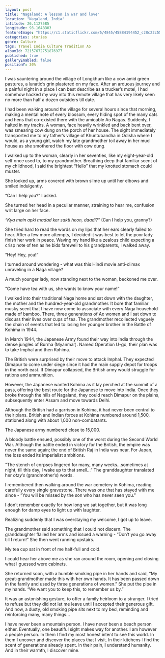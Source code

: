 ```yaml
---
layout: post
title: "Nagaland: A lesson in war and love"
location: "Nagaland, India"
latitude: 26.1127585
longitude: 93.1648303
featureImage: "https://c1.staticflickr.com/5/4845/45884194452_c28c22c55d_c.jpg"
categories: stories
genre: Culture
tags: Travel India Culture Tradition Ao
albumId: 72157672751876977
published: true
galleryEnabled: false
positionY: 30%
---
```


I was sauntering around the village of Longkhum like a cow amid green pastures, a lunatic’s grin plastered on my face. After an arduous journey and a painful night in a place I can best describe as a trucker’s motel, I had somehow hacked my way into this remote village that has very likely seen no more than half a dozen outsiders till date. 

I had been walking around the village for several hours since that morning, making a mental note of every blossom, every hiding spot of the many cats and hens that co-existed there with the amicable Ao Nagas. Suddenly, I halted in my tracks. A woman, face heavily wrinkled and back bent over, was smearing cow dung on the porch of her house. The sight immediately transported me to my father’s village of Khuntubandha in Odisha where I would, as a young girl, watch my late grandmother toil away in her mud house as she smothered the floor with cow dung. 

I walked up to the woman, clearly in her seventies, like my eight-year-old self once used to, to my grandmother. Breathing deep that familiar scent of my childhood, I said the brightest “Hello” that my knotted stomach could muster.

She looked up, arms covered with brown slime up until her elbows and smiled indulgently.

“Can I help you?” I asked.

She turned her head in a peculiar manner, straining to hear me, confusion writ large on her face.

_“Kya main apki madad kar sakti hoon, daadi?”_ (Can I help you, granny?) 

She tried hard to read the words on my lips that her ears clearly failed to hear. After a few more attempts, I decided it was best to let the poor lady finish her work in peace. Waving my hand like a zealous child expecting a crisp note of ten as he bids farewell to his grandparents, I walked away. 

“Hey! Hey, you!”

I turned around wondering - what was this Hindi movie anti-climax unraveling in a Naga village?

A much younger lady, now standing next to the woman, beckoned me over.

“Come have tea with us, she wants to know your name!”

I walked into their traditional Naga home and sat down with the daughter, the mother and the hundred-year-old grandmother. It bore that familiar musky scent that I have now come to associate with every Naga household made of bamboo. There, three generations of Ao women and I sat down to discuss their lives over cups of tea. The grandmother recollected vaguely the chain of events that led to losing her younger brother in the Battle of Kohima in 1944. 

In March 1944, the Japanese Army found their way into India through the dense jungles of Burma (Myanmar). Named Operation U-go, their plan was to take Imphal and then Kohima. 

The British were surprised by their move to attack Imphal. They expected Dimapur to come under siege since it had the main supply depot for troops in the north east. If Dimapur collapsed, the British army would struggle for rations and ammunition.

However, the Japanese wanted Kohima as it lay perched at the summit of a pass, offering the best route for the Japanese to move into India. Once they broke through the hills of Nagaland, they could reach Dimapur on the plains, subsequently enter Assam and move towards Delhi.

Although the British had a garrison in Kohima, it had never been central to their plans. British and Indian forces at Kohima numbered around 1,500, stationed along with about 1,000 non-combatants.

The Japanese army numbered close to 15,000.

A bloody battle ensued, possibly one of the worst during the Second World War. Although the battle ended in victory for the British, the empire was never the same again; the end of British Raj in India was near. For Japan, the loss ended its imperialist ambitions.

“The stench of corpses lingered for many, many weeks…sometimes at night, till this day, I wake up to that smell…” The granddaughter translated her _otzy’s_ (grandmother’s) words.

I remembered then walking around the war cemetery in Kohima, reading carefully every single gravestone. There was one that has stayed with me since - “You will be missed by the son who has never seen you.” 

I don’t remember exactly for how long we sat together, but it was long enough for damp eyes to light up with laughter.

Realizing suddenly that I was overstaying my welcome, I got up to leave.

The grandmother said something that I could not discern. The granddaughter flailed her arms and issued a warning - “Don’t you go away till I return!” She then went running upstairs. 

My tea cup sat in front of me half-full and cold.

I could hear her above me as she ran around the room, opening and closing what I guessed were cabinets.

She returned soon, with a humble smoking pipe in her hands and said, “My great-grandmother made this with her own hands. It has been passed down in the family and used by three generations of women.” She put the pipe in my hands. “We want you to keep this, to remember us by.”

It was an astonishing gesture, to offer a family heirloom to a stranger. I tried to refuse but they did not let me leave until I accepted their generous gift. And now, a dusty, old smoking pipe sits next to my bed, reminding and reinforcing many, many things…

I have never been a mountain person. I have never been a beach person either. Eventually, one beautiful sight makes way for another. I am however a people person. In them I find my most honest intent to see this world. In them I uncover and discover the places that I visit. In their kitchens I find the scent of generations already spent. In their pain, I understand humanity. And in their warmth, I discover mine. 

